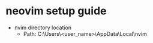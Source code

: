 # neovim setup guide


- nvim directory location
    - Path: C:\Users\\<user_name>\\AppData\Local\nvim


